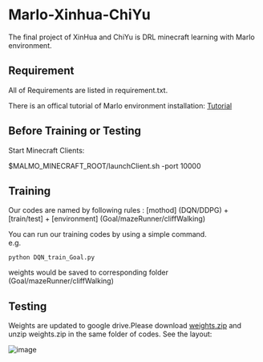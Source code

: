 # Marlo-Xinhua-ChiYu
The final project of XinHua and ChiYu is DRL minecraft learning with Marlo environment.

## Requirement
All of Requirements are listed in requirement.txt.

There is an offical tutorial of Marlo environment installation: [Tutorial](https://marlo.readthedocs.io/en/latest/installation.html)

## Before Training or Testing
Start Minecraft Clients:

$MALMO_MINECRAFT_ROOT/launchClient.sh -port 10000

## Training
Our codes are named by following rules : [mothod] (DQN/DDPG) + [train/test] + [environment] (Goal/mazeRunner/cliffWalking)  

You can run our training codes by using a simple command.  
e.g.  
```
python DQN_train_Goal.py
```
weights would be saved to corresponding folder (Goal/mazeRunner/cliffWalking)
## Testing
Weights are updated to google drive.Please download [weights.zip](https://drive.google.com/file/d/12BNl2e5Dh-lzW6v251Da0xy8S7OWZOiu/view?usp=sharing) and unzip
weights.zip in the same folder of codes.
See the layout:

![image](https://github.com/s934319/Marlo-Xinhua-ChiYu/tree/main/image/layout.jpg)
